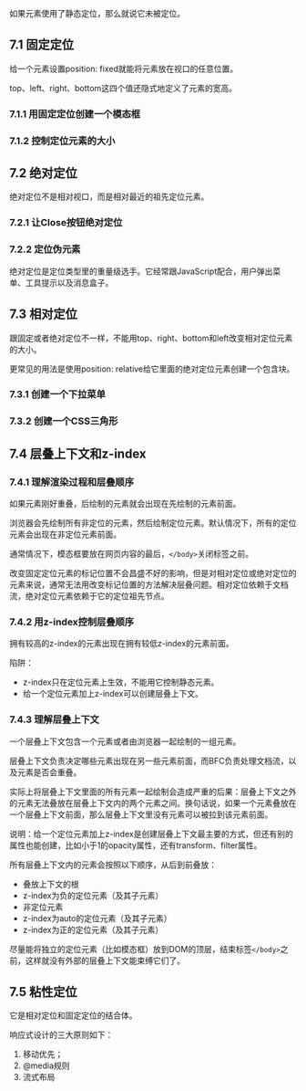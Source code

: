 如果元素使用了静态定位，那么就说它未被定位。

## 7.1 固定定位

给一个元素设置position: fixed就能将元素放在视口的任意位置。

top、left、right、bottom这四个值还隐式地定义了元素的宽高。

### 7.1.1 用固定定位创建一个模态框

### 7.1.2 控制定位元素的大小

## 7.2 绝对定位

绝对定位不是相对视口，而是相对最近的祖先定位元素。

### 7.2.1 让Close按钮绝对定位

### 7.2.2 定位伪元素

绝对定位是定位类型里的重量级选手。它经常跟JavaScript配合，用户弹出菜单、工具提示以及消息盒子。

## 7.3 相对定位

跟固定或者绝对定位不一样，不能用top、right、bottom和left改变相对定位元素的大小。

更常见的用法是使用position: relative给它里面的绝对定位元素创建一个包含块。

### 7.3.1 创建一个下拉菜单

### 7.3.2 创建一个CSS三角形

## 7.4 层叠上下文和z-index

### 7.4.1 理解渲染过程和层叠顺序

如果元素刚好重叠，后绘制的元素就会出现在先绘制的元素前面。

浏览器会先绘制所有非定位的元素，然后绘制定位元素。默认情况下，所有的定位元素会出现在非定位元素前面。

通常情况下，模态框要放在网页内容的最后，`</body>`关闭标签之前。

改变固定定位元素的标记位置不会昌盛不好的影响，但是对相对定位或绝对定位的元素来说，通常无法用改变标记位置的方法解决层叠问题。相对定位依赖于文档流，绝对定位元素依赖于它的定位祖先节点。

### 7.4.2 用z-index控制层叠顺序

拥有较高的z-index的元素出现在拥有较低z-index的元素前面。

陷阱：

- z-index只在定位元素上生效，不能用它控制静态元素。
- 给一个定位元素加上z-index可以创建层叠上下文。

### 7.4.3 理解层叠上下文

一个层叠上下文包含一个元素或者由浏览器一起绘制的一组元素。

层叠上下文负责决定哪些元素出现在另一些元素前面，而BFC负责处理文档流，以及元素是否会重叠。

实际上将层叠上下文里面的所有元素一起绘制会造成严重的后果：层叠上下文之外的元素无法叠放在层叠上下文内的两个元素之间。换句话说，如果一个元素叠放在一个层叠上下文前面，那么层叠上下文里没有元素可以被拉到该元素前面。

说明：给一个定位元素加上z-index是创建层叠上下文最主要的方式，但还有别的属性也能创建，比如小于1的opacity属性，还有transform、filter属性。

所有层叠上下文内的元素会按照以下顺序，从后到前叠放：

- 叠放上下文的根
- z-index为负的定位元素（及其子元素）
- 非定位元素
- z-index为auto的定位元素（及其子元素）
- z-index为正的定位元素（及其子元素）

尽量能将独立的定位元素（比如模态框）放到DOM的顶层，结束标签`</body>`之前，这样就没有外部的层叠上下文能束缚它们了。

## 7.5 粘性定位

它是相对定位和固定定位的结合体。

响应式设计的三大原则如下：

1. 移动优先；
2. @media规则
3. 流式布局